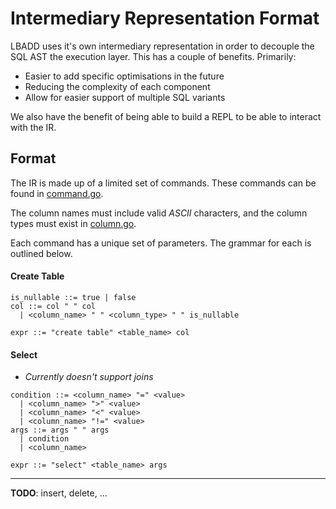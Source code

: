 # Intermediary Representation Format

LBADD uses it's own intermediary representation in order to decouple the SQL AST the execution layer. This has a couple of benefits. Primarily:
- Easier to add specific optimisations in the future
- Reducing the complexity of each component
- Allow for easier support of multiple SQL variants

We also have the benefit of being able to build a REPL to be able to interact with the IR.

## Format
The IR is made up of a limited set of commands. These commands can be found in [command.go](../command.go).

The column names must include valid *ASCII* characters, and the column types must exist in [column.go](../column.go).

Each command has a unique set of parameters. The grammar for each is outlined below.


#### Create Table
```
is_nullable ::= true | false
col ::= col " " col
  | <column_name> " " <column_type> " " is_nullable

expr ::= "create table" <table_name> col
```

#### Select
- *Currently doesn't support joins*
```
condition ::= <column_name> "=" <value>
  | <column_name> ">" <value>
  | <column_name> "<" <value>
  | <column_name> "!=" <value>
args ::= args " " args
  | condition
  | <column_name>

expr ::= "select" <table_name> args
```

---
**TODO**: insert, delete, ...
